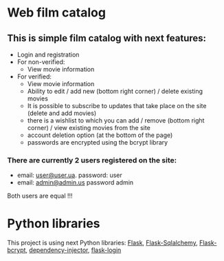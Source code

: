 # Web film catalog
## This is simple film catalog with next **features**:
- Login and registration
- For non-verified:
  - View movie information
- For verified:
  - View movie information
  - Ability to edit / add new (bottom right corner) / delete existing movies
  - It is possible to subscribe to updates that take place on the site (delete and add movies)
  - there is a wishlist to which you can add / remove (bottom right corner) / view existing movies from the site
  - account deletion option (at the bottom of the page)
  - passwords are encrypted using the bcrypt library

### There are currently 2 users registered on the site:
 - email: user@user.ua. password: user
 - email: admin@admin.us password admin

Both users are equal !!!

# Python libraries
This project is using next Python libraries: [Flask](https://pypi.org/project/Flask/), [Flask-Sqlalchemy](https://pypi.org/project/Flask-SQLAlchemy/), [Flask-bcrypt](https://pypi.org/project/Flask-Bcrypt/), [dependency-injector](https://pypi.org/project/dependency-injector/), [flask-login](https://pypi.org/project/Flask-Login/)
